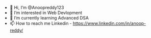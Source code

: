 - 👋 Hi, I’m @Anoopreddy123
- 👀 I’m interested in Web Devlopment
- 🌱 I’m currently learning Advanced DSA 
- 📫 How to reach me Linkedin - https://www.linkedin.com/in/anoop-reddy/

